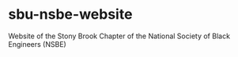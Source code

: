 # sbu-nsbe-website
Website of the Stony Brook Chapter of the National Society of Black Engineers (NSBE)

